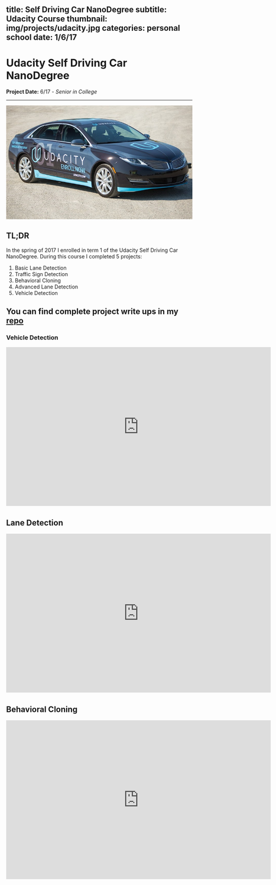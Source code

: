 title: Self Driving Car NanoDegree
subtitle: Udacity Course
thumbnail: img/projects/udacity.jpg
categories: personal school
date: 1/6/17
---
# Udacity Self Driving Car NanoDegree
**Project Date:** 6/17 - *Senior in College*

---

![car](img/projects/udacity.jpg)

## TL;DR

In the spring of 2017 I enrolled in term 1 of the Udacity Self Driving Car NanoDegree. During this course I completed 5 projects:

1. Basic Lane Detection
2. Traffic Sign Detection
3. Behavioral Cloning
4. Advanced Lane Detection
5. Vehicle Detection

## You can find complete project write ups in my [repo](https://github.com/djnugent/UdacitySDCTerm1)

### Vehicle Detection

<iframe width="716" height="430" src="https://www.youtube.com/embed/sqPkG9bfWRc" frameborder="0" allowfullscreen></iframe>

## Lane Detection

<iframe width="716" height="430" src="https://www.youtube.com/embed/d_sbNx0iSC4" frameborder="0" allowfullscreen></iframe>

## Behavioral Cloning

<iframe width="716" height="430" src="https://www.youtube.com/embed/SDuGkQxsvK8" frameborder="0" allowfullscreen></iframe>
